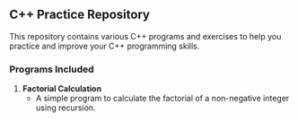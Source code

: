 ## C++ Practice Repository

This repository contains various C++ programs and exercises to help you practice and improve your C++ programming skills.

### Programs Included

1. **Factorial Calculation**
   - A simple program to calculate the factorial of a non-negative integer using recursion.